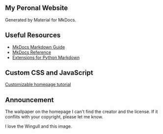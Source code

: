 ## My Peronal Website

Generated by Material for MkDocs.

## Useful Resources

- [MkDocs Markdown Guide](https://www.markdownguide.org/tools/mkdocs/)
- [MkDocs Reference](https://www.mkdocs.org/user-guide/writing-your-docs/)
- [Extensions for Python Markdown](https://github.com/facelessuser/pymdown-extensions)

## Custom CSS and JavaScript

[Customizable homepage tutorial](https://a3bagged.github.io/theme-test/)

## Announcement

The wallpaper on the homepage I can't find the creator and the license. If it conflits with your copyright, please let me know.

I love the Wingull and this image.